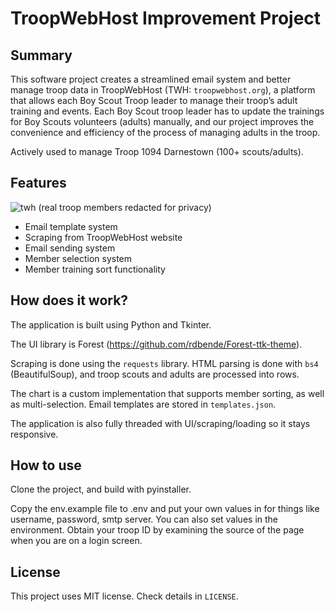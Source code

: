 # TroopWebHost Improvement Project

## Summary
This software project creates a streamlined email system and better manage troop data in TroopWebHost (TWH: `troopwebhost.org`), a platform that allows each Boy Scout Troop leader to manage their troop’s adult training and events. Each Boy Scout troop leader has to update the trainings for Boy Scouts volunteers (adults) manually, and our project improves the convenience and efficiency of the process of managing adults in the troop.

Actively used to manage Troop 1094 Darnestown (100+ scouts/adults).

## Features
![twh](https://github.com/user-attachments/assets/17bf3785-2293-40ab-ab79-e8add54d66f5)
(real troop members redacted for privacy)

- Email template system
- Scraping from TroopWebHost website
- Email sending system
- Member selection system
- Member training sort functionality

## How does it work?

The application is built using Python and Tkinter.

The UI library is Forest (https://github.com/rdbende/Forest-ttk-theme).

Scraping is done using the `requests` library. HTML parsing is done with `bs4` (BeautifulSoup), and troop scouts and adults are processed into rows.

The chart is a custom implementation that supports member sorting, as well as multi-selection. Email templates are stored in `templates.json`.

The application is also fully threaded with UI/scraping/loading so it stays responsive.

## How to use

Clone the project, and build with pyinstaller.

Copy the env.example file to .env and put your own values in for things like username, password, smtp server. You can also set values in the environment. Obtain your troop ID by examining the source of the page when you are on a login screen.

## License

This project uses MIT license. Check details in `LICENSE`.
